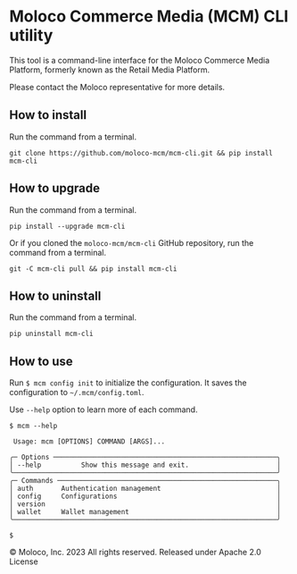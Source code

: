 # Moloco Commerce Media (MCM) CLI utility

This tool is a command-line interface for the Moloco Commerce Media Platform, formerly known as the Retail Media Platform.

Please contact the Moloco representative for more details.

## How to install

Run the command from a terminal.
```
git clone https://github.com/moloco-mcm/mcm-cli.git && pip install mcm-cli
```

## How to upgrade

Run the command from a terminal.
```
pip install --upgrade mcm-cli
```

Or if you cloned the `moloco-mcm/mcm-cli` GitHub repository, run the command from a terminal.
```
git -C mcm-cli pull && pip install mcm-cli
```

## How to uninstall

Run the command from a terminal.
```
pip uninstall mcm-cli
```

## How to use
Run `$ mcm config init` to initialize the configuration. It saves the configuration to `~/.mcm/config.toml`.

Use `--help` option to learn more of each command.

```
$ mcm --help

 Usage: mcm [OPTIONS] COMMAND [ARGS]...

╭─ Options ────────────────────────────────────────────────────────╮
│ --help          Show this message and exit.                      │
╰──────────────────────────────────────────────────────────────────╯
╭─ Commands ───────────────────────────────────────────────────────╮
│ auth       Authentication management                             │
│ config     Configurations                                        │
│ version                                                          │
│ wallet     Wallet management                                     │
╰──────────────────────────────────────────────────────────────────╯

$
```

© Moloco, Inc. 2023 All rights reserved. Released under Apache 2.0 License
